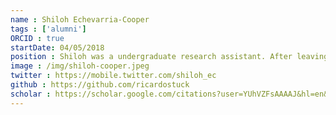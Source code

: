 ```yaml
---
name : Shiloh Echevarria-Cooper
tags : ['alumni']
ORCID : true
startDate: 04/05/2018
position : Shiloh was a undergraduate research assistant. After leaving the lab Shiloh started Graduate School at Northwestern University.
image : /img/shiloh-cooper.jpeg
twitter : https://mobile.twitter.com/shiloh_ec
github : https://github.com/ricardostuck
scholar : https://scholar.google.com/citations?user=YUhVZFsAAAAJ&hl=en&oi=ao
---
```

